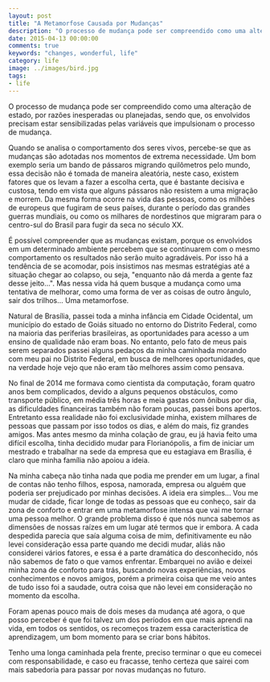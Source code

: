 ```yaml
---
layout: post
title: "A Metamorfose Causada por Mudanças"
description: "O processo de mudança pode ser compreendido como uma alteração de estado, por razões inesperadas ou planejadas, sendo que, os envolvidos precisam estar sensibilizadas pelas variáveis que impulsionam o processo de mudança."
date: 2015-04-13 00:00:00
comments: true
keywords: "changes, wonderful, life"
category: life
image: ../images/bird.jpg
tags:
- life
---
```


O processo de mudança pode ser compreendido como uma alteração de estado, por razões inesperadas ou planejadas, sendo que, os envolvidos precisam estar sensibilizadas pelas variáveis que impulsionam o processo de mudança.

<!-- ![alt text]({{site.baseurl}}/images/bird.jpg "Pássaros migrando") -->

Quando se analisa o comportamento dos seres vivos, percebe-se que as mudanças são adotadas nos momentos de extrema necessidade. Um bom exemplo seria um bando de pássaros migrando quilômetros pelo mundo, essa decisão não é tomada de maneira aleatória, neste caso, existem fatores que os levam a fazer a escolha certa, que é bastante decisiva e custosa, tendo em vista que alguns pássaros não resistem a uma migração e morrem. Da mesma forma ocorre na vida das pessoas, como os milhões de europeus que fugiram de seus países, durante o período das grandes guerras mundiais, ou como os milhares de nordestinos que migraram para o centro-sul do Brasil para fugir da seca no século XX.

É possível compreender que as mudanças existam, porque os envolvidos em um determinado ambiente percebem que se continuarem com o mesmo comportamento os resultados não serão muito agradáveis. Por isso há a tendência de se acomodar, pois insistimos nas mesmas estratégias até a situação chegar ao colapso, ou seja, "enquanto não dá merda a gente faz desse jeito...". Mas nessa vida há quem busque a mudança como uma tentativa de melhorar, como uma forma de ver as coisas de outro ângulo, sair dos trilhos... Uma metamorfose.

Natural de Brasília, passei toda a minha infância em Cidade Ocidental, um município do estado de Goiás situado no entorno do Distrito Federal, como na maioria das periferias brasileiras, as oportunidades para acesso a um ensino de qualidade não eram boas. No entanto, pelo fato de meus pais serem separados passei alguns pedaços da minha caminhada morando com meu pai no Distrito Federal, em busca de melhores oportunidades, que na verdade hoje vejo que não eram tão melhores assim como pensava.

No final de 2014 me formava como cientista da computação, foram quatro anos bem complicados, devido a alguns pequenos obstáculos, como transporte público, em média três horas e meia gastas com ônibus por dia, as dificuldades financeiras também não foram poucas, passei bons apertos. Entretanto essa realidade não foi exclusividade minha, existem milhares de pessoas que passam por isso todos os dias, e além do mais, fiz grandes amigos. Mas antes mesmo da minha colação de grau, eu já havia feito uma difícil escolha, tinha decidido mudar para Florianópolis, a fim de iniciar um mestrado e trabalhar na sede da empresa que eu estagiava em Brasília, é claro que minha família não apoiou a ideia.

Na minha cabeça não tinha nada que podia me prender em um lugar, a final de contas não tenho filhos, esposa, namorada, empresa ou alguém que poderia ser prejudicado por minhas decisões. A ideia era simples... Vou me mudar de cidade, ficar longe de todas as pessoas que eu conheço, sair da zona de conforto e entrar em uma metamorfose intensa que vai me tornar uma pessoa melhor. O grande problema disso é que nós nunca sabemos as dimensões de nossas raízes em um lugar até termos que ir embora. A cada despedida parecia que saía alguma coisa de mim, definitivamente eu não levei consideração essa parte quando me decidi mudar, aliás não considerei vários fatores, e essa é a parte dramática do desconhecido, nós não sabemos de fato o que vamos enfrentar. Embarquei no avião e deixei minha zona de conforto para trás, buscando novas experiências, novos conhecimentos e novos amigos, porém a primeira coisa que me veio antes de tudo isso foi a saudade, outra coisa que não levei em consideração no momento da escolha.

Foram apenas pouco mais de dois meses da mudança até agora, o que posso perceber é que foi talvez um dos períodos em que mais aprendi na vida, em todos os sentidos, os recomeços trazem essa característica de aprendizagem, um bom momento para se criar bons hábitos.

Tenho uma longa caminhada pela frente, preciso terminar o que eu comecei com responsabilidade, e caso eu fracasse, tenho certeza que sairei com mais sabedoria para passar por novas mudanças no futuro.